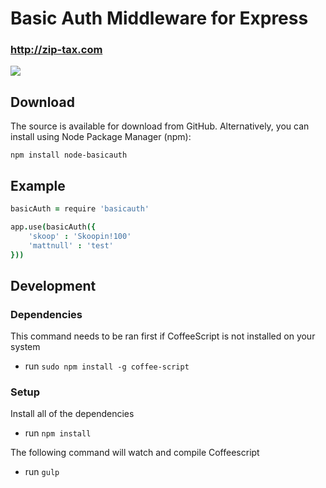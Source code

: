 # Basic Auth Middleware for Express
### http://zip-tax.com

<a href="https://nodei.co/npm/basicauth/"><img src="https://nodei.co/npm/basicauth.png?downloads=true"></a>

## Download
The source is available for download from GitHub. Alternatively, you can install using Node Package Manager (npm):

`npm install node-basicauth`

## Example
```coffeescript
basicAuth = require 'basicauth'

app.use(basicAuth({
	'skoop' : 'Skoopin!100'
	'mattnull' : 'test'
}))
```

## Development
### Dependencies

This command needs to be ran first if CoffeeScript is not installed on your system

* run `sudo npm install -g coffee-script`

### Setup

Install all of the dependencies

* run `npm install`

The following command will watch and compile Coffeescript
* run `gulp`

